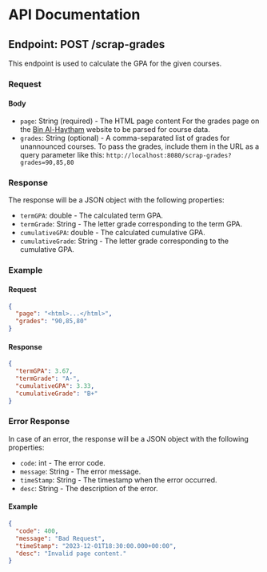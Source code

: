 # API Documentation

## Endpoint: POST /scrap-grades

This endpoint is used to calculate the GPA for the given courses.

### Request

#### Body

- `page`: String (required) - The HTML page content For the grades page on the [Bin Al-Haytham](https://stdch.menofia.education/static/PortalStudent.html) website to be parsed for course data.
- `grades`: String (optional) - A comma-separated list of grades for unannounced courses. To pass the grades, include them in the URL as a query parameter like this: `http://localhost:8080/scrap-grades?grades=90,85,80`

### Response

The response will be a JSON object with the following properties:

- `termGPA`: double - The calculated term GPA.
- `termGrade`: String - The letter grade corresponding to the term GPA.
- `cumulativeGPA`: double - The calculated cumulative GPA.
- `cumulativeGrade`: String - The letter grade corresponding to the cumulative GPA.

### Example

#### Request

```json
{
  "page": "<html>...</html>",
  "grades": "90,85,80"
}
```

#### Response

```json
{
  "termGPA": 3.67,
  "termGrade": "A-",
  "cumulativeGPA": 3.33,
  "cumulativeGrade": "B+"
}
```

### Error Response

In case of an error, the response will be a JSON object with the following properties:

- `code`: int - The error code.
- `message`: String - The error message.
- `timeStamp`: String - The timestamp when the error occurred.
- `desc`: String - The description of the error.

#### Example

```json
{
  "code": 400,
  "message": "Bad Request",
  "timeStamp": "2023-12-01T18:30:00.000+00:00",
  "desc": "Invalid page content."
}
```
